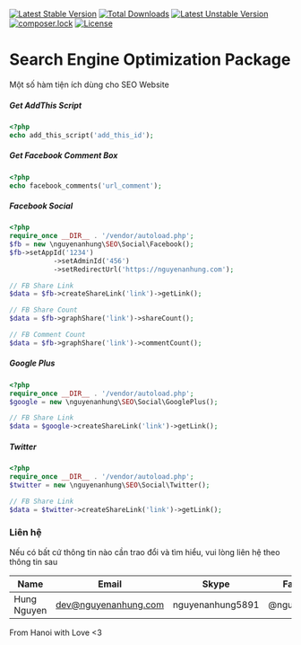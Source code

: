 [![Latest Stable Version](https://poser.pugx.org/nguyenanhung/seo/v/stable)](https://packagist.org/packages/nguyenanhung/seo)
[![Total Downloads](https://poser.pugx.org/nguyenanhung/seo/downloads)](https://packagist.org/packages/nguyenanhung/seo)
[![Latest Unstable Version](https://poser.pugx.org/nguyenanhung/seo/v/unstable)](https://packagist.org/packages/nguyenanhung/seo)
[![composer.lock](https://poser.pugx.org/nguyenanhung/seo/composerlock)](https://packagist.org/packages/nguyenanhung/seo)
[![License](https://poser.pugx.org/nguyenanhung/seo/license)](https://packagist.org/packages/nguyenanhung/seo)

# Search Engine Optimization Package

Một số hàm tiện ích dùng cho SEO Website

##### Get AddThis Script
```php
<?php
echo add_this_script('add_this_id');

```

##### Get Facebook Comment Box
```php
<?php
echo facebook_comments('url_comment');

```
##### Facebook Social
```php
<?php
require_once __DIR__ . '/vendor/autoload.php';
$fb = new \nguyenanhung\SEO\Social\Facebook();
$fb->setAppId('1234')
           ->setAdminId('456')
           ->setRedirectUrl('https://nguyenanhung.com');

// FB Share Link
$data = $fb->createShareLink('link')->getLink();

// FB Share Count
$data = $fb->graphShare('link')->shareCount();

// FB Comment Count
$data = $fb->graphShare('link')->commentCount();

```

##### Google Plus
```php
<?php
require_once __DIR__ . '/vendor/autoload.php';
$google = new \nguyenanhung\SEO\Social\GooglePlus();

// FB Share Link
$data = $google->createShareLink('link')->getLink();

```
##### Twitter
```php
<?php
require_once __DIR__ . '/vendor/autoload.php';
$twitter = new \nguyenanhung\SEO\Social\Twitter();

// FB Share Link
$data = $twitter->createShareLink('link')->getLink();
```

### Liên hệ

Nếu có bất cứ thông tin nào cần trao đổi và tìm hiểu, vui lòng liên hệ theo thông tin sau

| Name        | Email                | Skype            | Facebook      |
| ----------- | -------------------- | ---------------- | ------------- |
| Hung Nguyen | dev@nguyenanhung.com | nguyenanhung5891 | @nguyenanhung |

From Hanoi with Love <3
